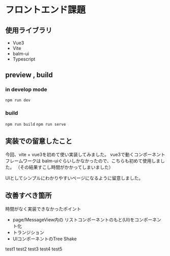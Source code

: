 # フロントエンド課題

## 使用ライブラリ

- Vue3
- Vite
- balm-ui
- Typescript

## preview , build

### in develop mode

```npm run dev```

### build

```npm run build```
```npm run serve```

## 実装での留意したこと

今回、vite + vue3を初めて使い実装してみました。
vue3で動くコンポーネントフレームワークは balm-uiぐらいしかなかったので、こちらも初めて使用しました。
（その結果すこし時間がかかってしまいました）

UIとしてシンプルにわかりやすいページになるように留意しました。

## 改善すべき箇所

時間がなく実装できなかったポイント

- page/MessageView内の リストコンポーネントのもと(UI)をコンポーネント化
- トランジション
- UIコンポーネントのTree Shake

test1
test2
test3
test4
test5
